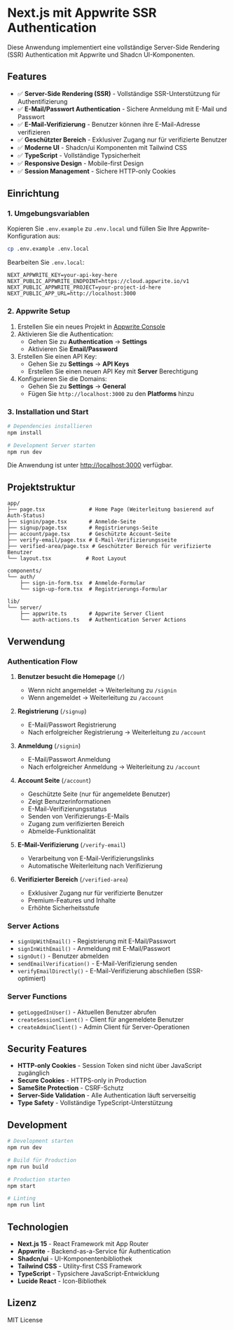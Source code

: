 # Next.js mit Appwrite SSR Authentication

Diese Anwendung implementiert eine vollständige Server-Side Rendering (SSR) Authentication mit Appwrite und Shadcn UI-Komponenten.

## Features

- ✅ **Server-Side Rendering (SSR)** - Vollständige SSR-Unterstützung für Authentifizierung
- ✅ **E-Mail/Passwort Authentication** - Sichere Anmeldung mit E-Mail und Passwort
- ✅ **E-Mail-Verifizierung** - Benutzer können ihre E-Mail-Adresse verifizieren
- ✅ **Geschützter Bereich** - Exklusiver Zugang nur für verifizierte Benutzer
- ✅ **Moderne UI** - Shadcn/ui Komponenten mit Tailwind CSS
- ✅ **TypeScript** - Vollständige Typsicherheit
- ✅ **Responsive Design** - Mobile-first Design
- ✅ **Session Management** - Sichere HTTP-only Cookies

## Einrichtung

### 1. Umgebungsvariablen

Kopieren Sie `.env.example` zu `.env.local` und füllen Sie Ihre Appwrite-Konfiguration aus:

```bash
cp .env.example .env.local
```

Bearbeiten Sie `.env.local`:

```env
NEXT_APPWRITE_KEY=your-api-key-here
NEXT_PUBLIC_APPWRITE_ENDPOINT=https://cloud.appwrite.io/v1
NEXT_PUBLIC_APPWRITE_PROJECT=your-project-id-here
NEXT_PUBLIC_APP_URL=http://localhost:3000
```

### 2. Appwrite Setup

1. Erstellen Sie ein neues Projekt in [Appwrite Console](https://cloud.appwrite.io/console)
2. Aktivieren Sie die Authentication:
   - Gehen Sie zu **Authentication** -> **Settings**
   - Aktivieren Sie **Email/Password**
3. Erstellen Sie einen API Key:
   - Gehen Sie zu **Settings** -> **API Keys**
   - Erstellen Sie einen neuen API Key mit **Server** Berechtigung
4. Konfigurieren Sie die Domains:
   - Gehen Sie zu **Settings** -> **General**
   - Fügen Sie `http://localhost:3000` zu den **Platforms** hinzu

### 3. Installation und Start

```bash
# Dependencies installieren
npm install

# Development Server starten
npm run dev
```

Die Anwendung ist unter [http://localhost:3000](http://localhost:3000) verfügbar.

## Projektstruktur

```
app/
├── page.tsx              # Home Page (Weiterleitung basierend auf Auth-Status)
├── signin/page.tsx       # Anmelde-Seite
├── signup/page.tsx       # Registrierungs-Seite
├── account/page.tsx      # Geschützte Account-Seite
├── verify-email/page.tsx # E-Mail-Verifizierungsseite
├── verified-area/page.tsx # Geschützter Bereich für verifizierte Benutzer
└── layout.tsx           # Root Layout

components/
└── auth/
    ├── sign-in-form.tsx  # Anmelde-Formular
    └── sign-up-form.tsx  # Registrierungs-Formular

lib/
└── server/
    ├── appwrite.ts       # Appwrite Server Client
    └── auth-actions.ts   # Authentication Server Actions
```

## Verwendung

### Authentication Flow

1. **Benutzer besucht die Homepage** (`/`)

   - Wenn nicht angemeldet → Weiterleitung zu `/signin`
   - Wenn angemeldet → Weiterleitung zu `/account`

2. **Registrierung** (`/signup`)

   - E-Mail/Passwort Registrierung
   - Nach erfolgreicher Registrierung → Weiterleitung zu `/account`

3. **Anmeldung** (`/signin`)

   - E-Mail/Passwort Anmeldung
   - Nach erfolgreicher Anmeldung → Weiterleitung zu `/account`

4. **Account Seite** (`/account`)

   - Geschützte Seite (nur für angemeldete Benutzer)
   - Zeigt Benutzerinformationen
   - E-Mail-Verifizierungsstatus
   - Senden von Verifizierungs-E-Mails
   - Zugang zum verifizierten Bereich
   - Abmelde-Funktionalität

5. **E-Mail-Verifizierung** (`/verify-email`)

   - Verarbeitung von E-Mail-Verifizierungslinks
   - Automatische Weiterleitung nach Verifizierung

6. **Verifizierter Bereich** (`/verified-area`)
   - Exklusiver Zugang nur für verifizierte Benutzer
   - Premium-Features und Inhalte
   - Erhöhte Sicherheitsstufe

### Server Actions

- `signUpWithEmail()` - Registrierung mit E-Mail/Passwort
- `signInWithEmail()` - Anmeldung mit E-Mail/Passwort
- `signOut()` - Benutzer abmelden
- `sendEmailVerification()` - E-Mail-Verifizierung senden
- `verifyEmailDirectly()` - E-Mail-Verifizierung abschließen (SSR-optimiert)

### Server Functions

- `getLoggedInUser()` - Aktuellen Benutzer abrufen
- `createSessionClient()` - Client für angemeldete Benutzer
- `createAdminClient()` - Admin Client für Server-Operationen

## Security Features

- **HTTP-only Cookies** - Session Token sind nicht über JavaScript zugänglich
- **Secure Cookies** - HTTPS-only in Production
- **SameSite Protection** - CSRF-Schutz
- **Server-Side Validation** - Alle Authentication läuft serverseitig
- **Type Safety** - Vollständige TypeScript-Unterstützung

## Development

```bash
# Development starten
npm run dev

# Build für Production
npm run build

# Production starten
npm start

# Linting
npm run lint
```

## Technologien

- **Next.js 15** - React Framework mit App Router
- **Appwrite** - Backend-as-a-Service für Authentication
- **Shadcn/ui** - UI-Komponentenbibliothek
- **Tailwind CSS** - Utility-first CSS Framework
- **TypeScript** - Typsichere JavaScript-Entwicklung
- **Lucide React** - Icon-Bibliothek

## Lizenz

MIT License
